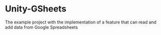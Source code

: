 # Unity-GSheets
The example project with the implementation of a feature that can read and add data from Google Spreadsheets
